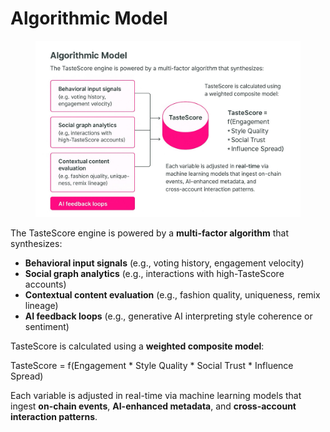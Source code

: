 # Algorithmic Model

<figure><img src="../../.gitbook/assets/image (9).png" alt=""><figcaption></figcaption></figure>

The TasteScore engine is powered by a **multi-factor algorithm** that synthesizes:

* **Behavioral input signals** (e.g., voting history, engagement velocity)
* **Social graph analytics** (e.g., interactions with high-TasteScore accounts)
* **Contextual content evaluation** (e.g., fashion quality, uniqueness, remix lineage)
* **AI feedback loops** (e.g., generative AI interpreting style coherence or sentiment)

TasteScore is calculated using a **weighted composite model**:

TasteScore = f(Engagement \* Style Quality \* Social Trust \* Influence Spread)

Each variable is adjusted in real-time via machine learning models that ingest **on-chain events**, **AI-enhanced metadata**, and **cross-account interaction patterns**.
